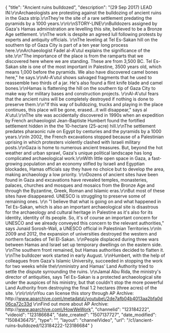{
    "title": "Ancient ruins bulldozed",
    "description": "(29 Sep 2017) LEAD IN:\r\nArchaeologists are protesting against the bulldozing of ancient ruins in the Gaza strip.\r\nThey're the site of a rare settlement predating the pyramids by a 1000 years.\r\n\r\nSTORY-LINE\r\nBulldozers assigned by Gaza's Hamas administration are levelling this site, believed to be a Bronze Age settlement. \r\nThe work is despite an agreed lull following protests by experts and antiquity officials. \r\nThe leveling at Tel Es-Sakan hill on the southern tip of Gaza City is part of a ten year long process here.\r\nArchaeologist Fadel al-A'utul explains the significance of the site.\r\n\"The importance of the place is from the ramparts that we discovered here where we are standing. These are from 3,500 BC. Tel Es-Sakan site is one of the most important in Palestine, 3500 years old, which means 1,000 before the pyramids. We also have discovered camel bones here,\" he says.\r\nAl-A'utul shows salvaged fragments that he used to reassemble two thirds of a jar. He's also found a flint knife blade and camel bones.\r\nHamas is flattening the hill on the southern tip of Gaza City to make way for military bases and construction projects. \r\nAl-A'utul fears that the ancient ruins will be completely destroyed if nothing is done to preserve them.\r\n\"If this way of bulldozing, trucks and playing in the place continues, this place will be gone, erased...it will disappear,\" says al A'utul.\r\nThe site was accidentally discovered in 1990s when an expedition by French archaeologist Jean-Baptiste Humbert found the fortified settlement hidden in the the 10-hectare (25-acre) hill.\r\nThe settlement predates pharaonic rule on Egypt by centuries and the pyramids by a 1000 years.\r\nIn 2002, the French excavations stopped because of a Palestinian uprising in which protesters violently clashed with Israeli military posts.\r\nGaza is home to numerous ancient treasures. But, beyond the hot weather and urban sprawl, Gaza's unique political landscape has long complicated archaeological work.\r\nWith little open space in Gaza, a fast-growing population and an economy stifled by Israeli and Egyptian blockades, Hamas officials say they have no choice but to develop the area, making archaeology a low priority. \r\nDozens of ancient sites have been found in Gaza and excavations have revealed temples, monasteries, palaces, churches and mosques and mosaics from the Bronze Age and through the Byzantine, Greek, Roman and Islamic eras.\r\nBut most of these sites have disappeared. UNESCO is struggling to preserve some of remaining ones. \r\n \"I believe that what is going on and what happened in Tel Es-Sakan, which is also an important archaeological site is disastrous for the archaeology and cultural heritage in Palestine as it's also for its identity, identity of its people. So, it's of course an important concern for UNESCO and we already conveyed this concern to the relevant authorities,\" says  Junaid Sorosh-Wali, a UNESCO official in Palestinian Territories.\r\nIn 2009 and 2012, the expansion of universities destroyed the western and northern facades of Tel El-Sakan. \r\nPeople displaced during three wars between Hamas and Israel set up temporary dwellings on the eastern side. \r\nThe southern front remained, but Hamas authorities decided to flatten it. \r\nThe bulldozer work started in early August. \r\nHumbert, with the help of colleagues from Gaza's Islamic University, succeeded in stopping the work for two weeks while the\r\nministry and Hamas' Land Authority tried to settle the dispute syrrounding the ruins. \r\nJamal Abu Rida, the ministry's director of antiquities, says Tel Es-Sakan is a protected archaeological site under the auspices of his ministry, but that couldn't stop the more powerful Land Authority from destroying the final 1.2 hectares (three acres) of the site. \r\n\r\n\r\nYou can license this story through AP Archive: http:\/\/www.aparchive.com\/metadata\/youtube\/2de7afb04b4013aa2bfa0d06ca72c33d \r\nFind out more about AP Archive: http:\/\/www.aparchive.com\/HowWeWork",
    "channelid": "123184222",
    "videoid": "123186684",
    "date_created": "1507137727",
    "date_modified": "1508436475",
    "type": "",
    "layout": "channelVideo",
    "url": "\/c1\/ancient-ruins-bulldozed\/123184222-123186684"
}